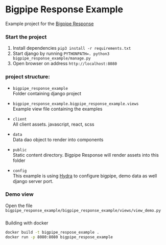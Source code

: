 # Bigpipe Response Example

Example project for the [Bigpipe Response](https://github.com/shacoshe/bigpipe-response)


### Start the project
1. Install dependencies `pip3 install -r requirements.txt`
2. Start django by running `PYTHONPATH=. python3 bigpipe_response_example/manage.py`
3. Open browser on address `http://localhost:8080`
 

### project structure:

- `bigpipe_response_example`    
Folder containing django project 

- `bigpipe_response_example.bigpipe_response_example.views`    
Example view file containing the examples  

- `client`    
All client assets. javascript, react, scss
 
- `data`   
Data dao object to render into components

- `public`     
Static content directory. Bigpipe Response will render assets into this folder

- `config`     
This example is using [Hydra](https://hydra.cc/) to configure bigpipe, demo data as well django server port.

### Demo view 

Open the file `bigpipe_response_example/bigpipe_response_example/views/view_demo.py`



### 
Building with docker 

```bash
docker build -t bigpipe_respose_example .
docker run -p 8080:8080 bigpipe_respose_example
```
